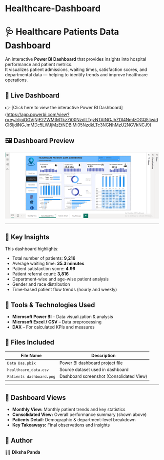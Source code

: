 # Healthcare-Dashboard
# 🩺 Healthcare Patients Data Dashboard

An interactive **Power BI Dashboard** that provides insights into hospital performance and patient metrics.  
It visualizes patient admissions, waiting times, satisfaction scores, and departmental data — helping to identify trends and improve healthcare operations.


## 🔗 Live Dashboard
👉 [Click here to view the interactive Power BI Dashboard]
(https://app.powerbi.com/view?r=eyJrIjoiOGVjNjE2ZWMtMTkzZi00NzdlLTgzNTAtNGJhZDI4NmIzOGQ5IiwidCI6IjdiNGJmMDc5LWJjMzEtNDBiMi05NzdkLTc3NGNhMzU2NGVkNCJ9)


## 🖼️ Dashboard Preview
![Healthcare Dashboard](Patients%20dashboard.png)

---

## 🧠 Key Insights
This dashboard highlights:
- Total number of patients: **9,216**
- Average waiting time: **35.3 minutes**
- Patient satisfaction score: **4.99**
- Patient referral count: **3,816**
- Department-wise and age-wise patient analysis
- Gender and race distribution
- Time-based patient flow trends (hourly and weekly)


## 🧰 Tools & Technologies Used
- **Microsoft Power BI** – Data visualization & analysis  
- **Microsoft Excel / CSV** – Data preprocessing   
- **DAX** – For calculated KPIs and measures
  

## 📁 Files Included
| File Name | Description |
|------------|--------------|
| `Data Das.pbix` | Power BI dashboard project file |
| `healthcare_data.csv` | Source dataset used in dashboard |
| `Patients dashboard.png` | Dashboard screenshot (Consolidated View) |

---

## 🧾 Dashboard Views
- **Monthly View:** Monthly patient trends and key statistics  
- **Consolidated View:** Overall performance summary (shown above)  
- **Patients Detail:** Demographic & department-level breakdown  
- **Key Takeaways:** Final observations and insights  



## 💬 Author
👩‍💻 **Diksha Panda**  
